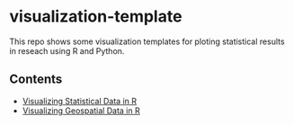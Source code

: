 # visualization-template
This repo shows some visualization templates for ploting statistical results in reseach using R and Python. 


## Contents
* [Visualizing Statistical Data in R](https://github.com/JWang233/visualization-template/blob/master/Visualizing%20Statistical%20Data.ipynb)
* [Visualizing Geospatial Data in R](https://jwang233.github.io/visualization-template/Visualizing_Geospatial_Data.html)

